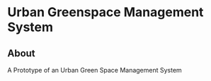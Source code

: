# Urban Greenspace Management System

## About
A Prototype of an Urban Green Space Management System
